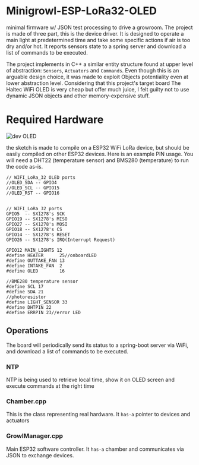 # Minigrowl-ESP-LoRa32-OLED
minimal firmware w/ JSON test processing to drive a growroom. The project is made of three part, this is the device driver. It is designed to operate a main light at predetermined time and take some specific actions if air is too dry and/or hot. It reports sensors state to a spring server and download a list of commands to be executed.

The project implements in C++ a similar entity structure found at upper level of abstraction: `Sensors`, `Actuators` and `Commands`. Even though this is an arguable design choice, it was made to exploit Objects potentiality even at lower abstraction level. Considering that this project's target board The Haltec WiFi OLED is very cheap but offer much juice, I felt guilty not to use dynamic JSON objects and other memory-expensive stuff.

# Required Hardware

![dev OLED](https://drive.google.com/file/d/16oeYaYlQ3OoXt1ZcIxCYmBObSuh_ypYA/view?usp=sharing)

the sketch is made to compile on a ESP32 WiFi LoRa device, but should be easily compiled on other ESP32 devices.
Here is an example PIN usage. You will need a DHT22 (temperature sensor) and BMS280 (temperature) to run the code as-is.

```
// WIFI_LoRa_32 OLED ports
//OLED_SDA -- GPIO4
//OLED_SCL -- GPIO15
//OLED_RST -- GPIO16


// WIFI_LoRa_32 ports
GPIO5  -- SX1278's SCK
GPIO19 -- SX1278's MISO
GPIO27 -- SX1278's MOSI
GPIO18 -- SX1278's CS
GPIO14 -- SX1278's RESET
GPIO26 -- SX1278's IRQ(Interrupt Request)

GPIO12 MAIN_LIGHTS 12
#define HEATER		25//onboardLED
#define OUTTAKE_FAN	13
#define INTAKE_FAN	2
#define OLED		16

//BME280 temperature sensor
#define SCL 17
#define SDA 21
//photoresistor
#define LIGHT_SENSOR 33
#define DHTPIN 22 
#define ERRPIN 23//error LED
```
## Operations
The board will periodically send its status to a spring-boot server via WiFi, and download a list of commands to be executed.

### NTP

NTP is being used to retrieve local time, show it on OLED screen and execute commands at the right time

### Chamber.cpp

This is the class representing real hardware. It `has-a` pointer to devices and actuators

### GrowlManager.cpp

Main ESP32 software controller. It `has-a` chamber and communicates via JSON to exchange devices.
